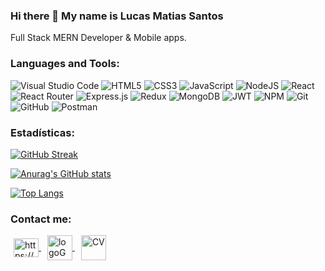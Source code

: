 ### Hi there 👋 My name is Lucas Matias Santos
  Full Stack MERN Developer & Mobile apps.
  
<!--
**LucasmSantoss/LucasmSantoss** is a ✨ _special_ ✨ repository because its `README.md` (this file) appears on your GitHub profile.

Here are some ideas to get you started:

- 🔭 I’m currently working on ...
- 🌱 I’m currently learning ...
- 👯 I’m looking to collaborate on ...
- 🤔 I’m looking for help with ...
- 💬 Ask me about ...
- 📫 How to reach me: ...
- 😄 Pronouns: ...
- ⚡ Fun fact: ...
-->
### Languages and Tools:
![Visual Studio Code](https://img.shields.io/badge/Visual%20Studio%20Code-0078d7.svg?style=for-the-badge&logo=visual-studio-code&logoColor=white)
![HTML5](https://img.shields.io/badge/html5-%23E34F26.svg?style=for-the-badge&logo=html5&logoColor=white)
![CSS3](https://img.shields.io/badge/css3-%231572B6.svg?style=for-the-badge&logo=css3&logoColor=white)
![JavaScript](https://img.shields.io/badge/javascript-%23323330.svg?style=for-the-badge&logo=javascript&logoColor=%23F7DF1E)
![NodeJS](https://img.shields.io/badge/node.js-6DA55F?style=for-the-badge&logo=node.js&logoColor=white)
![React](https://img.shields.io/badge/react-%2320232a.svg?style=for-the-badge&logo=react&logoColor=%2361DAFB)
![React Router](https://img.shields.io/badge/React_Router-CA4245?style=for-the-badge&logo=react-router&logoColor=white)
![Express.js](https://img.shields.io/badge/express.js-%23404d59.svg?style=for-the-badge&logo=express&logoColor=%2361DAFB)
![Redux](https://img.shields.io/badge/redux-%23593d88.svg?style=for-the-badge&logo=redux&logoColor=white)
![MongoDB](https://img.shields.io/badge/MongoDB-%234ea94b.svg?style=for-the-badge&logo=mongodb&logoColor=white)
![JWT](https://img.shields.io/badge/JWT-black?style=for-the-badge&logo=JSON%20web%20tokens)
![NPM](https://img.shields.io/badge/NPM-%23000000.svg?style=for-the-badge&logo=npm&logoColor=white)
![Git](https://img.shields.io/badge/git-%23F05033.svg?style=for-the-badge&logo=git&logoColor=white)
![GitHub](https://img.shields.io/badge/github-%23121011.svg?style=for-the-badge&logo=github&logoColor=white)
![Postman](https://img.shields.io/badge/postman-%23E34F26.svg?style=for-the-badge&logo=postman&logoColor=white)



### Estadísticas:

[![GitHub Streak](https://github-readme-streak-stats.herokuapp.com?user=LucasmSantoss&theme=dark&hide_border=true&border_radius=5)](https://git.io/streak-stats)

[![Anurag's GitHub stats](https://github-readme-stats.vercel.app/api?username=LucasmSantoss)](https://github.com/LucasmSantoss/github-readme-stats)

[![Top Langs](https://github-readme-stats.vercel.app/api/top-langs/?username=LucasmSantoss&layout=donut-vertical)](https://github.com/LucasmSantoss/github-readme-stats)


### Contact me:
<p align="left">
  <a href="https://www.linkedin.com/in/alexis-franco196/" target="blank" style="padding: 5px;">
    <img align="center" src="https://raw.githubusercontent.com/rahuldkjain/github-profile-readme-generator/master/src/images/icons/Social/linked-in-alt.svg" alt="https://www.linkedin.com/in/lucas-santos-b133001b9/" height="30" width="40" />
  </a>
  <a href="lucasmsantoss95@hotmail.com" target="blank" style="padding: 5px;">
    <img align="center" src="https://cdn.iconscout.com/icon/free/png-256/free-gmail-2981844-2476484.png" alt="logoGmail" height="40" width="40" />
  </a>
  <a href="https://drive.google.com/file/d/1Gvy8oghilHP-B1apUQM0b1O8hMEKf4Pl/view" target="blank" style="padding: 5px;">
    <img align="center" src="https://cdn-icons-png.flaticon.com/512/608/608986.png" alt="CV" height="40" width="40" />
  </a>
</p>

